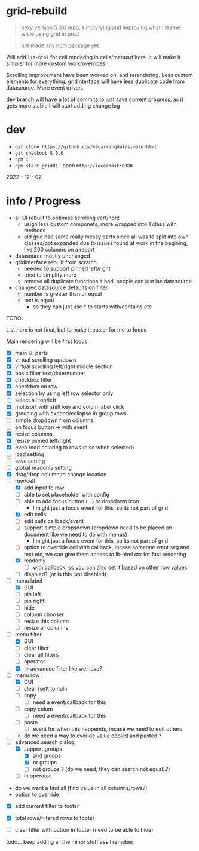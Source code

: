 # grid-rebuild


> nexy version 5.0.0 repo, simplyfying and improving what I learne while using grid in prod

> not made any npm package yet

Will add `lit-html` for cell rendering in cells/menus/filters. It will make it simpler for more custom work/overrides.

Scrolling improvement have been worked on, and rerendering. Less custom elements for everything, gridinterface will have less duplicate code from datasource. More event driven.

dev branch will have a lot of commits to just save current progress, as it gets more stable I will start adding change log



# dev

* `git clone https://github.com/vegarringdal/simple-html`
* `git checkout 5.0.0`
* `npm i`
* `npm start grid01`
' open `http://localhost:8080`



2022 - 12 - 02




# info / Progress



* all UI rebuilt to optimise scrolling vert/horz
  * usign less custom componets, more wrapped into 1 class with methods
  * old grid had some really messy parts since all was to split into own classes/got expanded due to issues found at work in the begining, like 200 columns on a report
* datasource mostly unchanged
* gridinterface rebuilt from scratch
  * needed to support pinned left/right
  * tried to simplify more
  * remove all duplicate functions it had, people can just ise datasource
* changed datasource defaults on filter
  * number is greater than or equal
  * text is equal
    * so they can just use * to starts with/contains etc



TODO:

List here is not final, but to make it easier for me to focus

Main rendering will be first focus

 * [x] main UI parts
 * [x] virtual scrolling up/down
 * [x] virtual scrolling left/right middle section
 * [x] basic filter text/date/number
 * [x] checkbox filter
 * [x] checkbox on row
 * [x] selection by using left row selector only
 * [ ] select all top/left 
 * [x] multisort with shift key and colum label click
 * [x] grouping with expand/collapse in group rows
 * [ ] simple dropdown from columns
 * [ ] on focus button -> with event
 * [x] resize columns
 * [x] resize pinned left/right
 * [x] even /odd coloring to rows (also when selected)
 * [ ] load setting
 * [ ] save setting
 * [ ] global readonly setting
 * [x] drag/drop column to change location
 * [ ] row/cell
   * [x] add input to row
   * [ ] able to set placeholder with config
   * [ ] able to add focus button (...) or dropdown icon
      * I might just a focus event for this, so its not part of grid
   * [x] edit cells
   * [ ] edit cells callback/event
   * [ ] support simple dropsdown (dropdown need to be placed on document like we need to do with menus)
     * I might just a focus event for this, so its not part of grid
   * [ ] option to override cell with callback, incase someone want svg and text etc, we can give them access to lit-html ctx for fast rendering
   * [x] readonly 
     * [ ] with callback, so you can also set it based on other row values
   * [ ] disabled? (or is this just disabled)
 * [ ] menu label
   * [x] GUI
   * [ ] pin left
   * [ ] pin right
   * [ ] hide
   * [ ] column chooser
   * [ ] resize this column
   * [ ] resize all columns
 * [ ] menu filter
   * [x] GUI
   * [ ] clear filter
   * [ ] clear all filters
   * [ ] operator
   * [x] -> advanced filter like we have?
 * [ ] menu row
    * [x] GUI
    * [ ] clear (sett to null)
   * [ ] copy
      * [ ] need a event/callback for this
   * [ ] copy colum
      * [ ] need a event/callback for this
   * [ ] paste
     * [ ] event for when this happends, incase we need to edit others
   * do we need a way to overide value copied and pasted ?
 * [ ] advanced search dialog
   * [x] support groups
     * [x] and groups
     * [x] or groups
     * [ ] not groups ? (do we need, they can search not equal..?)
   * [ ] in operator  
 * do we want a find all (find value in all columns/rows?)
 * option to override 
  * [x] add current filter to footer
 * [x] total rows/filtered rows to footer
 * [ ] clear filter with button in footer (need to be able to hide)
   


todo... keep adding all the minor stuff ass I remeber

